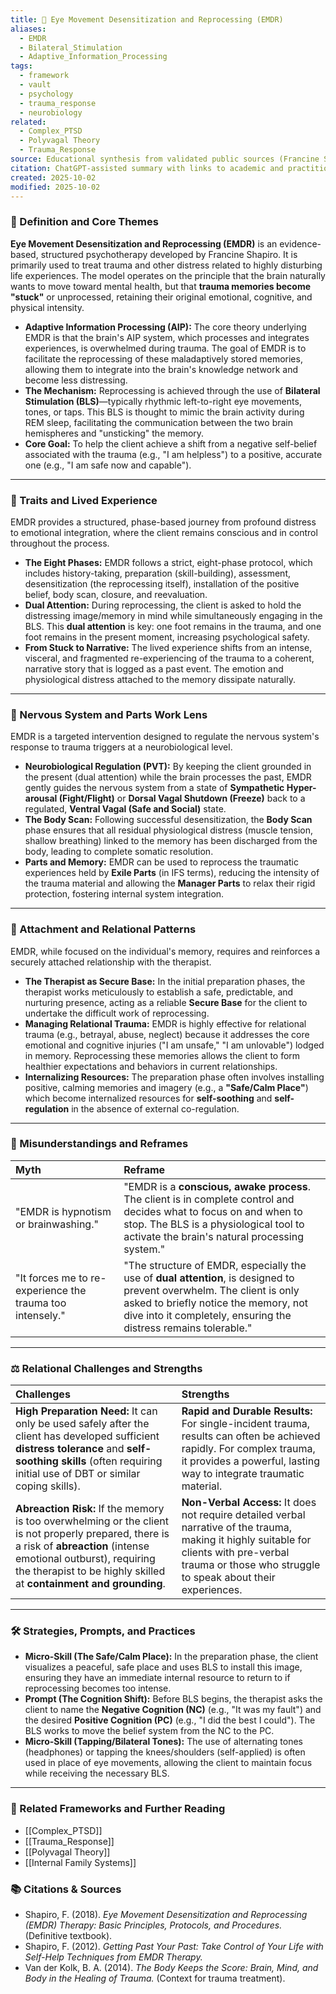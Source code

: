 ```yaml
---
title: 🧠 Eye Movement Desensitization and Reprocessing (EMDR)
aliases:
  - EMDR
  - Bilateral_Stimulation
  - Adaptive_Information_Processing
tags:
  - framework
  - vault
  - psychology
  - trauma_response
  - neurobiology
related:
  - Complex_PTSD
  - Polyvagal Theory
  - Trauma_Response
source: Educational synthesis from validated public sources (Francine Shapiro's model)
citation: ChatGPT-assisted summary with links to academic and practitioner materials
created: 2025-10-02
modified: 2025-10-02
---
```


<!-- @format -->

### 🧩 Definition and Core Themes

**Eye Movement Desensitization and Reprocessing (EMDR)** is an evidence-based, structured psychotherapy developed by Francine Shapiro. It is primarily used to treat trauma and other distress related to highly disturbing life experiences. The model operates on the principle that the brain naturally wants to move toward mental health, but that **trauma memories become "stuck"** or unprocessed, retaining their original emotional, cognitive, and physical intensity.

- **Adaptive Information Processing (AIP):** The core theory underlying EMDR is that the brain's AIP system, which processes and integrates experiences, is overwhelmed during trauma. The goal of EMDR is to facilitate the reprocessing of these maladaptively stored memories, allowing them to integrate into the brain's knowledge network and become less distressing.
- **The Mechanism:** Reprocessing is achieved through the use of **Bilateral Stimulation (BLS)**—typically rhythmic left-to-right eye movements, tones, or taps. This BLS is thought to mimic the brain activity during REM sleep, facilitating the communication between the two brain hemispheres and "unsticking" the memory.
- **Core Goal:** To help the client achieve a shift from a negative self-belief associated with the trauma (e.g., "I am helpless") to a positive, accurate one (e.g., "I am safe now and capable").

---

### 🌿 Traits and Lived Experience

EMDR provides a structured, phase-based journey from profound distress to emotional integration, where the client remains conscious and in control throughout the process.

- **The Eight Phases:** EMDR follows a strict, eight-phase protocol, which includes history-taking, preparation (skill-building), assessment, desensitization (the reprocessing itself), installation of the positive belief, body scan, closure, and reevaluation.
- **Dual Attention:** During reprocessing, the client is asked to hold the distressing image/memory in mind while simultaneously engaging in the BLS. This **dual attention** is key: one foot remains in the trauma, and one foot remains in the present moment, increasing psychological safety.
- **From Stuck to Narrative:** The lived experience shifts from an intense, visceral, and fragmented re-experiencing of the trauma to a coherent, narrative story that is logged as a past event. The emotion and physiological distress attached to the memory dissipate naturally.

---

### 🧠 Nervous System and Parts Work Lens

EMDR is a targeted intervention designed to regulate the nervous system's response to trauma triggers at a neurobiological level.

- **Neurobiological Regulation (PVT):** By keeping the client grounded in the present (dual attention) while the brain processes the past, EMDR gently guides the nervous system from a state of **Sympathetic Hyper-arousal (Fight/Flight)** or **Dorsal Vagal Shutdown (Freeze)** back to a regulated, **Ventral Vagal (Safe and Social)** state.
- **The Body Scan:** Following successful desensitization, the **Body Scan** phase ensures that all residual physiological distress (muscle tension, shallow breathing) linked to the memory has been discharged from the body, leading to complete somatic resolution.
- **Parts and Memory:** EMDR can be used to reprocess the traumatic experiences held by **Exile Parts** (in IFS terms), reducing the intensity of the trauma material and allowing the **Manager Parts** to relax their rigid protection, fostering internal system integration.

---

### 💞 Attachment and Relational Patterns

EMDR, while focused on the individual's memory, requires and reinforces a securely attached relationship with the therapist.

- **The Therapist as Secure Base:** In the initial preparation phases, the therapist works meticulously to establish a safe, predictable, and nurturing presence, acting as a reliable **Secure Base** for the client to undertake the difficult work of reprocessing.
- **Managing Relational Trauma:** EMDR is highly effective for relational trauma (e.g., betrayal, abuse, neglect) because it addresses the core emotional and cognitive injuries ("I am unsafe," "I am unlovable") lodged in memory. Reprocessing these memories allows the client to form healthier expectations and behaviors in current relationships.
- **Internalizing Resources:** The preparation phase often involves installing positive, calming memories and imagery (e.g., a **"Safe/Calm Place"**) which become internalized resources for **self-soothing** and **self-regulation** in the absence of external co-regulation.

---

### 🔄 Misunderstandings and Reframes

| Myth                                                      | Reframe                                                                                                                                                                                                                           |
| :-------------------------------------------------------- | :-------------------------------------------------------------------------------------------------------------------------------------------------------------------------------------------------------------------------------- |
| "EMDR is hypnotism or brainwashing."                      | "EMDR is a **conscious, awake process**. The client is in complete control and decides what to focus on and when to stop. The BLS is a physiological tool to activate the brain's natural processing system."                     |
| "It forces me to re-experience the trauma too intensely." | "The structure of EMDR, especially the use of **dual attention**, is designed to prevent overwhelm. The client is only asked to briefly notice the memory, not dive into it completely, ensuring the distress remains tolerable." |

---

### ⚖️ Relational Challenges and Strengths

| Challenges                                                                                                                                                                                                                                    | Strengths                                                                                                                                                                                                |
| :-------------------------------------------------------------------------------------------------------------------------------------------------------------------------------------------------------------------------------------------- | :------------------------------------------------------------------------------------------------------------------------------------------------------------------------------------------------------- |
| **High Preparation Need:** It can only be used safely after the client has developed sufficient **distress tolerance** and **self-soothing skills** (often requiring initial use of DBT or similar coping skills).                            | **Rapid and Durable Results:** For single-incident trauma, results can often be achieved rapidly. For complex trauma, it provides a powerful, lasting way to integrate traumatic material.               |
| **Abreaction Risk:** If the memory is too overwhelming or the client is not properly prepared, there is a risk of **abreaction** (intense emotional outburst), requiring the therapist to be highly skilled at **containment and grounding**. | **Non-Verbal Access:** It does not require detailed verbal narrative of the trauma, making it highly suitable for clients with pre-verbal trauma or those who struggle to speak about their experiences. |

---

### 🛠️ Strategies, Prompts, and Practices

- **Micro-Skill (The Safe/Calm Place):** In the preparation phase, the client visualizes a peaceful, safe place and uses BLS to install this image, ensuring they have an immediate internal resource to return to if reprocessing becomes too intense.
- **Prompt (The Cognition Shift):** Before BLS begins, the therapist asks the client to name the **Negative Cognition (NC)** (e.g., "It was my fault") and the desired **Positive Cognition (PC)** (e.g., "I did the best I could"). The BLS works to move the belief system from the NC to the PC.
- **Micro-Skill (Tapping/Bilateral Tones):** The use of alternating tones (headphones) or tapping the knees/shoulders (self-applied) is often used in place of eye movements, allowing the client to maintain focus while receiving the necessary BLS.

---

### 🔗 Related Frameworks and Further Reading

- [[Complex_PTSD]]
- [[Trauma_Response]]
- [[Polyvagal Theory]]
- [[Internal Family Systems]]

### 📚 Citations & Sources

- Shapiro, F. (2018). _Eye Movement Desensitization and Reprocessing (EMDR) Therapy: Basic Principles, Protocols, and Procedures._ (Definitive textbook).
- Shapiro, F. (2012). _Getting Past Your Past: Take Control of Your Life with Self-Help Techniques from EMDR Therapy._
- Van der Kolk, B. A. (2014). _The Body Keeps the Score: Brain, Mind, and Body in the Healing of Trauma._ (Context for trauma treatment).
